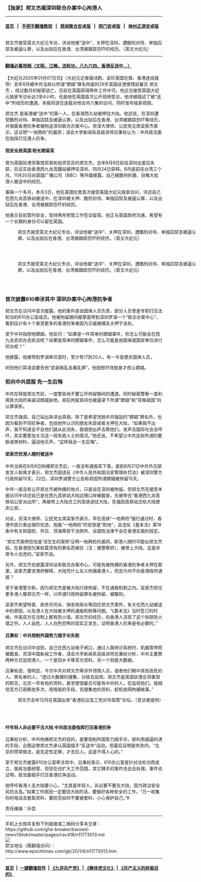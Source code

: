 ### 【独家】郑文杰揭深圳联合办案中心拘港人
------------------------

#### [首页](https://github.com/gfw-breaker/banned-news1/blob/master/README.md) &nbsp;&nbsp;|&nbsp;&nbsp; [手把手翻墙教程](https://github.com/gfw-breaker/guides/wiki) &nbsp;&nbsp;|&nbsp;&nbsp; [禁闻聚合安卓版](https://github.com/gfw-breaker/bn-android) &nbsp;&nbsp;|&nbsp;&nbsp; [网门安卓版](https://github.com/oGate2/oGate) &nbsp;&nbsp;|&nbsp;&nbsp; [神州正道安卓版](https://github.com/SzzdOgate/update) 



<div><img alt="" class="aligncenter wp-post-image" src="http://i.epochtimes.com/assets/uploads/2020/01/Screen-Shot-2020-01-06-at-15.51.57-600x400.jpg"/>
<div class="red16 caption">
 <p>
  郑文杰接受英文大纪元专访，详谈他被“送中”、关押在深圳，遭酷刑对待、单独囚禁及被逼认罪，以及出狱后在香港、台湾被跟踪恐吓的经历。（英文大纪元）
 </p>
</div>
</div><hr/>

#### [翻墙必看视频（文昭、江峰、法轮功、八九六四、香港反送中...）](https://github.com/gfw-breaker/banned-news1/blob/master/pages/link3.md)

<div><p>
 【大纪元2020年01月07日讯】（大纪元记者唐诗韵、梁珍英国伦敦、香港连线报导）去年8月被中共当局以所谓“嫖娼”罪名拘留的29岁英国驻港使馆前雇员
 <ok href="http://www.epochtimes.com/gb/tag/%E9%83%91%E6%96%87%E6%9D%B0.html">
  郑文杰
 </ok>
 ，经过数月的秘密逃亡，日前在英国获得两年工作许可。他近日接受英国大纪元独家专访长达3至4小时，也是他在英国首次公开视频受访，他详细描述了被“送中”所经历的遭遇。本报将逐日连载对他合共六集的访问，同时发布独家视频。
</p>
<p>
 <ok href="http://www.epochtimes.com/gb/tag/%E9%83%91%E6%96%87%E6%9D%B0.html">
  郑文杰
 </ok>
 是香港被“送中”的第一人，在香港西九站被押往大陆。他述说，在深圳遭受酷刑对待、单独囚禁及被逼认罪，以及出狱后在香港、台湾被跟踪恐吓等经历，并揭露香港抗争者被拘送深圳联合办案中心。资深大律师、公民党主席梁家杰表示，这证明“一地两检”的漏洞；浸会大学新闻系高级讲师吕秉权认为：中共政法委在指挥打压港人抗争。
</p>
<p>
 <center>
 </center>
</p>
<h4>
 现安全居英国 盼长期留英
</h4>
<p>
 曾为英国驻港领事馆贸易和投资官员的郑文杰，去年8月8日前往深圳出差后失踪，后证实由香港西九龙高鐡站被押往深圳，同月24日获释。8月底前往台湾三个月。11月20日向英国广播公司（BBC）等外媒披露，自己被酷刑折磨、目睹大批港人被送中的经历。
</p>
<p>
 事隔一个多月，本月3日，他在英国伦敦首次接受英国大纪元独家访问，详述自己在西九龙高铁站被送中，在深圳被关押、酷刑对待、单独囚禁及被逼认罪，以及出狱后在香港、台湾被跟踪恐吓的经历。
</p>
<p>
 他表示目前暂时安全，现持两年短暂工作签证留英。他正与英国政府沟通，希望有一个长期的身份可以留在英国。
</p>
<figure class="wp-caption aligncenter" id="attachment_11773037" style="width: 600px">
 <ok href="http://i.epochtimes.com/assets/uploads/2020/01/Screen-Shot-2020-01-06-at-16.15.37.jpg">
  <img alt="" class="size-large wp-image-11773037" src="http://i.epochtimes.com/assets/uploads/2020/01/Screen-Shot-2020-01-06-at-16.15.37-600x375.jpg"/>
 </ok>
 <br/><figcaption class="wp-caption-text">
  郑文杰接受英文大纪元专访，详谈他被“送中”、关押在深圳，遭酷刑对待、单独囚禁及被逼认罪，以及出狱后在香港、台湾被跟踪恐吓的经历。（英文大纪元）
 </figcaption><br/>
</figure><br/>
<figure class="wp-caption aligncenter" id="attachment_11773038" style="width: 600px">
 <ok href="http://i.epochtimes.com/assets/uploads/2020/01/Screen-Shot-2020-01-06-at-16.32.11.jpg">
  <img alt="" class="size-large wp-image-11773038" src="http://i.epochtimes.com/assets/uploads/2020/01/Screen-Shot-2020-01-06-at-16.32.11-600x375.jpg"/>
 </ok>
 <br/><figcaption class="wp-caption-text">
  郑文杰接受英文大纪元专访，详谈他被“送中”、关押在深圳，遭酷刑对待、单独囚禁及被逼认罪，以及出狱后在香港、台湾被跟踪恐吓的经历。（英文大纪元）
 </figcaption><br/>
</figure><br/>
<h3>
 首次披露610牵涉其中 深圳办案中心拘港抗争者
</h3>
<p>
 郑文杰在访问中首次披露，他的案件是由国保人员负责，部分人员曾是专职打压法轮功的610办公室成员。他被拘留期间被蒙面带到深圳罗湖一个“联合办案中心”，看到估计有十个甚至更多的香港抗争者因为示威被捕及关押于该处。
</p>
<p>
 至于中共指控他嫖娼，他反问：“如果是一件简单的嫖娼事件，你怎么可能会在西九龙去侦办去执法呢？如果是简单的嫖娼事件，怎么可能是由国保或国安单位进行侦办呢？”
</p>
<p>
 他披露，他被带到罗湖审讯室时，至少有17到20人，有一半是便衣国保人员，
</p>
<p>
 听到他们耳语说要告他“武装叛乱及暴乱罪”，他因想尽快脱身才改认嫖娼。
</p>
<h3>
 拒向中共屈服 免一生后悔
</h3>
<p>
 中共在释放郑文杰前，一度警告他不要公开拘留期间的遭遇，同时秘密警察一度利用其大陆的亲戚试图威胁他，郑在拘留其间也被逼录下所谓“嫖娼”和“背叛祖国”的认罪录影。
</p>
<p>
 郑文杰强调，自己站出来讲出真相，除了是希望洗脱中共强加的“嫖娼”罪名外，也因为看到不同抗争者，包括他所认识的朋友失踪或者关押在大陆，“如果我不出声，我不知道会不会他们就从此消失，我很想出声去帮他们，发声去国际社会去呼吁，其实要更加关注这一班失踪人士的情况。”他还说，不希望让中共这些所谓的要胁或黑材料，逼迫他灭声，“这样我会一生后悔”。
</p>
<h4>
 梁家杰忧港人随时被送中
</h4>
<p>
 中共当局在8月8日拘捕郑文杰后，一直没有通报其下落，直到8月21日中共外交部发言人耿爽才表示，郑文杰因违反《中华人民共和国治安管理处罚法》被深圳警方行政拘留15天。22日，深圳罗湖警方公告称郑因所谓嫖娼被拘留15天。
</p>
<p>
 中共一直没有公开郑文杰被拘捕的地点，只是说在深圳被拘留。但郑文杰在接受本报访问中详述自己是在西九高铁站大陆边境口岸被截查，先被带去“香港西九龙高铁站公安派出所”，再被带上大陆员工的高铁送往大陆，在福田高铁站交给大陆便衣公安。
</p>
<p>
 对此，资深大律师、公民党主席梁家杰表示，早在高铁“一地两检”强行通过时，香港市民已表达强烈忧虑，炮轰“一地两检”的安排是“割地”，且违反《基本法》第18条中有关除国防、外交、领海等若干法例外、全国性法律不会在香港实施的规定。
</p>
<p>
 “郑文杰案例恰恰是‘活生生的案例’证明一地两检的漏洞，即港人随时可能似郑文杰般，在香港因为某些莫须有的罪名而被拉（注：被警察抓），被带上大陆，这是非常令人忧虑的。”梁家杰说。
</p>
<p>
 另外，郑文杰也披露深圳设有联合办案中心，可能有被拘捕的香港抗争者关押在那里。梁家杰要求港府解释，大陆凭什么名义拘捕香港人，而且为何不向香港政府通报？
</p>
<p>
 至于香港警方称，因为郑文杰是被大陆行政拘留，不在通报机制之内。梁家杰担忧更多港人像郑文杰一样，以所谓行政拘留罪名被拘留、被酷刑。
</p>
<p>
 梁家杰希望特首、政务司司长、保安局局长等回应郑文杰案件，有关在西九站被送中的原因，以及港人在大陆被关押的通报机制等问题。“《基本法》当时签订的时候，中英双方在法制上都有防火墙。郑文杰的经历，向香港人活现了这个拆除防火墙之外，人人自危、人人白色恐怖的现实正发生，证明香港人抗争是有必要的。”
</p>
<h4>
 吕秉权：中共炮制外国势力插手论失败
</h4>
<p>
 郑文杰在访问中谈到，自己在西九站电子闸口，通过人面辨识系统时，机器暂停而被截查。资深中国新闻工作者、浸会大学新闻系高级讲师吕秉权分析，中共主要靠两种方式监控港人，一个是回乡卡等官方资料，另一个则是大数据。
</p>
<p>
 吕秉权说，很明显，今次中共对郑文杰等涉外领馆人员，或者他们眼中其他高危的人、黑名单的人，“透过大数据的搜集，分级去监控。郑文杰是英国驻港总领事馆的职员，北京一早有他的资料，甚至使馆雇员可能有中共的人，在监视他们。我相信官方已观察他多次，用情报的手段，去搜集他的资料，趁机收网拘捕做事。”
</p>
<figure class="wp-caption aligncenter" id="attachment_11773035" style="width: 600px">
 <ok href="http://i.epochtimes.com/assets/uploads/2020/01/cac12e4b495e46a2c7788631e0483bd1.jpg">
  <img alt="" class="size-large wp-image-11773035" src="http://i.epochtimes.com/assets/uploads/2020/01/cac12e4b495e46a2c7788631e0483bd1-600x450.jpg"/>
 </ok>
 <br/><figcaption class="wp-caption-text">
  郑文杰去年12月在英国出席“香港抗议及工党对华政策”论坛。（受访者提供）
 </figcaption><br/>
</figure><br/>
<h4>
 吁年轻人非必要不去大陆 中共政法委指挥打压香港抗争
</h4>
<p>
 吕秉权分析，中共拘捕郑文杰的目的，是要炮制外国势力插手论，欲利用威逼利诱的手段，企图迫使郑文杰承认英国插手“反送中”运动，但最后证明是失败的。“北京的惯常做法，是先定性定罪，才去拉人。这是不得人心的。”
</p>
<p>
 至于郑文杰披露610办公室牵涉其中，吕秉权表示，610办公室是针对法轮功而成立，属政法委统管，但现在也扩大工作范围，其它棘手的案件也会去处理。事件也证明，政法委插手打压香港抗争运动。
</p>
<p>
 他呼吁香港人去大陆要小心，“尤其是年轻人，非必要不要去大陆，因为政治安全风险太高。”如果工作原因一定要回大陆的话，要做好各种安全的工作，“万一收集你的电话去套取资料，要防范如何不要被套料，小心保护自己。”#
</p>
<p>
 责任编辑：孙芸
</p>
</div>
<hr/>
手机上长按并复制下列链接或二维码分享本文章：<br/>
https://github.com/gfw-breaker/banned-news1/blob/master/pages/nsc418/n11773013.md <br/>
<a href='https://github.com/gfw-breaker/banned-news1/blob/master/pages/nsc418/n11773013.md'><img src='https://github.com/gfw-breaker/banned-news1/blob/master/pages/nsc418/n11773013.md.png'/></a> <br/>
原文地址（需翻墙访问）：http://www.epochtimes.com/gb/20/1/6/n11773013.htm


------------------------
#### [首页](https://github.com/gfw-breaker/banned-news1/blob/master/README.md) &nbsp;|&nbsp; [一键翻墙软件](https://github.com/gfw-breaker/nogfw/blob/master/README.md) &nbsp;| [《九评共产党》](https://github.com/gfw-breaker/9ping.md/blob/master/README.md#九评之一评共产党是什么) | [《解体党文化》](https://github.com/gfw-breaker/jtdwh.md/blob/master/README.md) | [《共产主义的终极目的》](https://github.com/gfw-breaker/gczydzjmd.md/blob/master/README.md)


<img src='http://gfw-breaker.win/banned-news/pages/nsc418/n11773013.md' width='0px' height='0px'/>